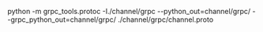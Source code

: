 python -m grpc_tools.protoc -I./channel/grpc --python_out=channel/grpc/ --grpc_python_out=channel/grpc/ ./channel/grpc/channel.proto